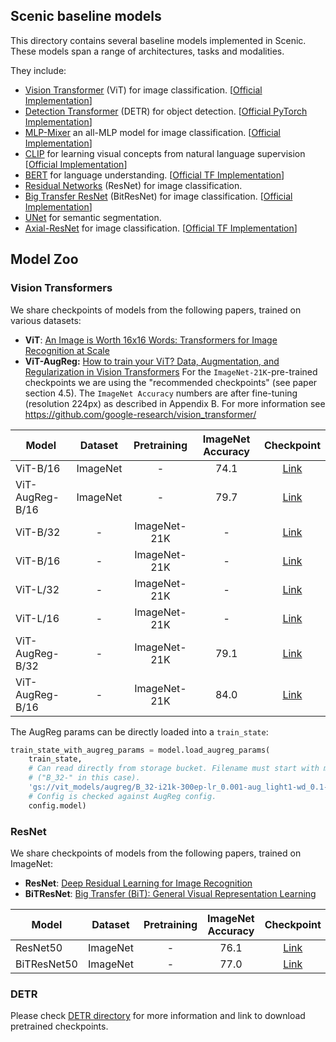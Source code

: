 ## Scenic baseline models
This directory contains several baseline models implemented in Scenic.
These models span a range of architectures, tasks and modalities.

They include:

 * [Vision Transformer](https://arxiv.org/abs/2010.11929) (ViT) for image classification. [[Official Implementation](https://github.com/google-research/vision_transformer#vision-transformer)]
 * [Detection Transformer](https://arxiv.org/abs/2005.12872) (DETR) for object detection. [[Official PyTorch Implementation](https://github.com/facebookresearch/detr)]
 * [MLP-Mixer](https://arxiv.org/abs/2105.01601) an all-MLP model for image classification. [[Official Implementation](https://github.com/google-research/vision_transformer#mlp-mixer)]
 * [CLIP](https://arxiv.org/abs/2103.00020) for learning visual concepts from natural language supervision [[Official Implementation](https://github.com/openai/CLIP/tree/main/clip)]
 * [BERT](https://arxiv.org/abs/1810.04805) for language understanding. [[Official TF Implementation](https://github.com/google-research/bert)]
 * [Residual Networks](https://arxiv.org/abs/1512.03385) (ResNet) for image classification.
 * [Big Transfer ResNet](https://arxiv.org/abs/1912.11370) (BitResNet) for image classification. [[Official Implementation](https://github.com/google-research/big_transfer)]
 * [UNet](http://arxiv.org/abs/1505.04597) for semantic segmentation.
 * [Axial-ResNet](https://arxiv.org/abs/2003.07853) for image classification. [[Official TF Implementation](https://github.com/csrhddlam/axial-deeplab)]


## Model Zoo

### Vision Transformers
We share checkpoints of models from the following papers, trained on various
datasets:

- **ViT**: [An Image is Worth 16x16 Words: Transformers for Image Recognition at Scale](https://arxiv.org/abs/2010.11929)
- **ViT-AugReg:** [How to train your ViT? Data, Augmentation, and Regularization in Vision Transformers](https://arxiv.org/abs/2106.10270)
  For the `ImageNet-21K`-pre-trained checkpoints we are using the "recommended
  checkpoints" (see paper section 4.5). The `ImageNet Accuracy` numbers are
  after fine-tuning (resolution 224px) as described in Appendix B. For more
  information see https://github.com/google-research/vision_transformer/

| Model | Dataset | Pretraining | ImageNet Accuracy | Checkpoint |
|-------|:-:|:-:|:-:|:-:|
| ViT-B/16            | ImageNet |       -        |  74.1 |  [Link](https://storage.googleapis.com/scenic-bucket/baselines/ViT_B_16_ImageNet1k) |
| ViT-AugReg-B/16     | ImageNet |       -        |  79.7 |  [Link](https://storage.googleapis.com/scenic-bucket/baselines/ViT-AugReg_B_16_ImageNet1k) |
| ViT-B/32            |     -    |  ImageNet-21K  |   -   |  [Link](https://storage.googleapis.com/scenic-bucket/baselines/ViT_B_32_ImageNet21k) |
| ViT-B/16            |     -    |  ImageNet-21K  |   -   |  [Link](https://storage.googleapis.com/scenic-bucket/baselines/ViT_B_16_ImageNet21k) |
| ViT-L/32            |     -    |  ImageNet-21K  |   -   |  [Link](https://storage.googleapis.com/scenic-bucket/baselines/ViT_L_32_ImageNet21k) |
| ViT-L/16            |     -    |  ImageNet-21K  |   -   |  [Link](https://storage.googleapis.com/scenic-bucket/baselines/ViT_L_16_ImageNet21k) |
| ViT-AugReg-B/32     |     -    |  ImageNet-21K  |  79.1 |  [Link](https://storage.googleapis.com/vit_models/augreg/B_32-i21k-300ep-lr_0.001-aug_light1-wd_0.1-do_0.0-sd_0.0.npz) |
| ViT-AugReg-B/16     |     -    |  ImageNet-21K  |  84.0 |  [Link](https://storage.googleapis.com/vit_models/augreg/B_16-i21k-300ep-lr_0.001-aug_medium1-wd_0.1-do_0.0-sd_0.0.npz) |

The AugReg params can be directly loaded into a `train_state`:

```python
train_state_with_augreg_params = model.load_augreg_params(
    train_state,
    # Can read directly from storage bucket. Filename must start with model name
    # ("B_32-" in this case).
    'gs://vit_models/augreg/B_32-i21k-300ep-lr_0.001-aug_light1-wd_0.1-do_0.0-sd_0.0.npz',
    # Config is checked against AugReg config.
    config.model)
```


### ResNet
We share checkpoints of models from the following papers, trained on ImageNet:

- **ResNet**: [Deep Residual Learning for Image Recognition](https://arxiv.org/abs/1512.03385)
- **BiTResNet**: [Big Transfer (BiT): General Visual Representation Learning](https://arxiv.org/abs/1912.11370)

| Model | Dataset | Pretraining | ImageNet Accuracy | Checkpoint |
|-------|:-:|:-:|:-:|:-:|
| ResNet50         | ImageNet |       -        |  76.1 |  [Link](https://storage.googleapis.com/scenic-bucket/baselines/ResNet50_ImageNet1k) |
| BiTResNet50      | ImageNet |       -        |  77.0 |  [Link](https://storage.googleapis.com/scenic-bucket/baselines/BiTResNet50_ImageNet1k) |

### DETR
Please check [DETR directory](detr) for more information and link to download
pretrained checkpoints.
